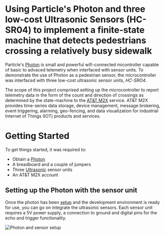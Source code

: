# Using Particle's Photon and three low-cost Ultrasonic Sensors (HC-SR04) to implement a finite-state machine that detects pedestrians crossing a relatively busy sidewalk 

Particle's [Photon](https://www.particle.io/products/hardware/photon-wifi/) is small and powerful wifi-connected micontroller capable of basic to advaced telemetry when interfaced with sensor units. To demonstrate the use of Photon as a pedestrian sensor, the microcontroller was interfaced with three low-cost ultrasonic sensor units, _HC-SRO4_. 

The scope of this project comprised setting up the microcontroller to report telemetry data in the form of the count and direction of crossings as determined by the state-machine to the [AT&T M2X](https://m2x.att.com/) service. AT&T M2X provides time-series data storage, device management, message brokering, event triggering, alarming, geo-fencing, and data visualization for industrial Internet of Things (IOT) products and services.


# Getting Started
To get things started, it was required to:
 - Obtain a [Photon](https://www.particle.io/products/hardware/photon-wifi/)
 - A breadboard and a couple of jumpers
 - Three [Ultrasonic](https://www.robotshop.com/en/hc-sr04-ultra01-ultrasonic-range-finder.html) sensor units
 - An AT&T M2X account
 
 
## Setting up the Photon with the sensor unit
Once the photon has been [setup](https://docs.particle.io/guide/getting-started/start/photon/) and the development environment is ready for use, you can go on integrate the ultrasonic sensors. Each sensor unit requires a 5V power supply, a connection to ground and digital pins for the echo and trigger functionality.

![Photon and sensor setup](https://lh3.googleusercontent.com/aOGESy7z6LJA1MKZu-8_F3fkbDrixD-gwzMaNBt7uHLJF7u5kGIUPZhc11ZhNm5iKyU5AHEJxhWmQ0Yare6ZJ6_lYLUpm8x0EEkuIkBTB6KbuJaiTfiCkJ5mYJV0eIuBLlg-1RyUdhsqEQj0LCHLe93M5WbnXG83nW60em87j75s8URPEjmsXH7lJrFfbncIkBRvqP3VYPitc2sKJkzjBCM1Ph3w2GGX0-iO0QTnZTfV2BH8OjBiIyXQJmRwvmrGlxudz7B7O_ZuOtm-95AnhL6dRNFFNNzTciIqNq0LrG-vwZHnIYlYTuxO_HrYWC3qCke3LV8YYm1dn5VXJqzvBH_Wzu_WNi9_BX2viZC844OXv8fOQTAzvDOm_xPwb9q-K129_Wajwx-f37K5fus7__sft8AoGQnjfv49CbP6yCElRDAsUDQn1DsEYgTbCMHdCVKWfQFXxj1TWvAiws-FL7otCGhfbUq29MT34pd65Kxs9ZBmWJYD4JxCN9s3u2j4wHPhnA67eRpbPk6WjDtPoO5Qe18EAiE31xllOCdmw_B_JSopsZRHzUCBnM5T3MFLjKUtW-UrvM02JG-q6ouxx00ZdzsONfLvQzGJMCPo8N6hTiUOa7stIscY9C4VtusaEwv1u9L44C5AANGK_3OhZLGRIBa33-ig=w1246-h829-no)
